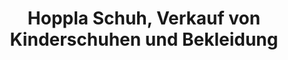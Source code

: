 ---
title: "Hoppla Schuh, Verkauf von Kinderschuhen und Bekleidung"
url: /grevenbroich/hoppla-schuh-verkauf-von-kinderschuhen-und-bekleidung/
shop: Schuhe
---